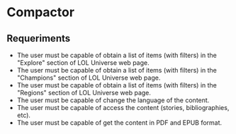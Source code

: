 # Compactor

## Requeriments
- The user must be capable of obtain a list of items (with filters) in the "Explore" section of LOL Universe web page.
- The user must be capable of obtain a list of items (with filters) in the "Champions" section of LOL Universe web page.
- The user must be capable of obtain a list of items (with filters) in the "Regions" section of LOL Universe web page.
- The user must be capable of change the language of the content.
- The user must be capable of access the content (stories, bibliographies, etc).
- The user must be capable of get the content in PDF and EPUB format.
